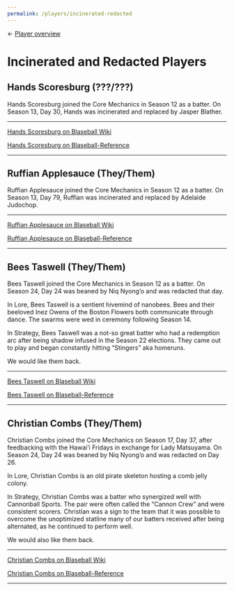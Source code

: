```yaml
---
permalink: /players/incinerated-redacted
---
```

← [Player overview](/players)

# Incinerated and Redacted Players

## Hands Scoresburg (???/???)

Hands Scoresburg joined the Core Mechanics in Season 12 as a batter. On Season 13, Day 30, Hands was incinerated and 
replaced by Jasper Blather.

---

[Hands Scoresburg on Blaseball Wiki](https://www.blaseball.wiki/w/Hands_Scoresburg)

[Hands Scoresburg on Blaseball-Reference](https://blaseball-reference.com/players/hands-scoresburg)

---

## Ruffian Applesauce (They/Them)

Ruffian Applesauce joined the Core Mechanics in Season 12 as a batter. On Season 13, Day 79, Ruffian was incinerated 
and replaced by Adelaide Judochop.

---

[Ruffian Applesauce on Blaseball Wiki](https://www.blaseball.wiki/w/Ruffian_Applesauce)

[Ruffian Applesauce on Blaseball-Reference](https://blaseball-reference.com/players/ruffian-applesauce)

---

## Bees Taswell (They/Them)

Bees Taswell joined the Core Mechanics in Season 12 as a batter. On Season 24, Day 24 was beaned by Niq Nyong’o and was 
redacted that day.

In Lore, Bees Taswell is a sentient hivemind of nanobees. Bees and their beeloved Inez Owens of the Boston Flowers both 
communicate through dance. The swarms were wed in ceremony following Season 14.

In Strategy, Bees Taswell was a not-so great batter who had a redemption arc after being shadow infused in the Season 22 
elections. They came out to play and began constantly hitting “Stingers” aka homeruns. 

We would like them back.

---

[Bees Taswell on Blaseball Wiki](https://www.blaseball.wiki/w/Bees_Taswell)

[Bees Taswell on Blaseball-Reference](https://blaseball-reference.com/players/bees-taswell)

---

## Christian Combs (They/Them)

Christian Combs joined the Core Mechanics on Season 17, Day 37, after feedbacking with the Hawai’i Fridays in exchange 
for Lady Matsuyama. On Season 24, Day 24 was beaned by Niq Nyong’o and was redacted on Day 26.

In Lore, Christian Combs is an old pirate skeleton hosting a comb jelly colony.

In Strategy, Christian Combs was a batter who synergized well with Cannonball Sports. The pair were often called the 
“Cannon Crew” and were consistent scorers. Christian was a sign to the team that it was possible to overcome the 
unoptimized statline many of our batters received after being alternated, as he continued to perform well. 

We would also like them back.

---

[Christian Combs on Blaseball Wiki](https://www.blaseball.wiki/w/Christian_Combs)

[Christian Combs on Blaseball-Reference](https://blaseball-reference.com/players/christian-combs)

---






